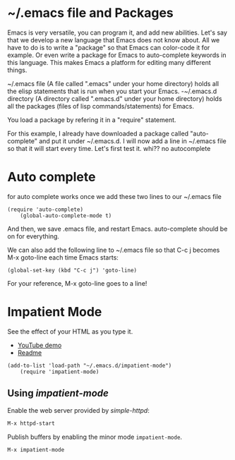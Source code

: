 ~/.emacs file and Packages
==========================

Emacs is very versatile, you can program it, and add new abilities. Let's say that we
develop a new language that Emacs does not know about. All we have to do is to write
a "package" so that Emacs can color-code it for example. Or even write a package for
Emacs to auto-complete keywords in this language. This makes Emacs a platform for editing
many different things. 

~/.emacs file (A file called ".emacs" under your home directory) holds all the elisp
statements that is run when you start your Emacs. 
-~/.emacs.d directory (A directory called ".emacs.d" under your home directory) holds
all the packages (files of lisp commands/statements) for Emacs.

You load a package by refering it in a "require" statement. 

For this example, I already have downloaded a package called "auto-complete" and put it
under ~/.emacs.d. I will now add a line in ~/.emacs file so that it will start every time.
Let's first test it.
whi?? no autocomplete


Auto complete
=============

for auto complete works once we add these two lines to our ~/.emacs file
```
(require 'auto-complete)
    (global-auto-complete-mode t)
```

And then, we save .emacs file, and restart Emacs. auto-complete should be on for everything.

We can also add the following line to ~/.emacs file so that C-c j becomes M-x goto-line each
time Emacs starts:

```
(global-set-key (kbd "C-c j") 'goto-line)
```

For your reference, M-x goto-line goes to a line!


Impatient Mode
==============
See the effect of your HTML as you type it.
 * [YouTube demo](http://youtu.be/QV6XVyXjBO8)
 * [Readme](https://github.com/skeeto/impatient-mode)



```
(add-to-list 'load-path "~/.emacs.d/impatient-mode")
    (require 'impatient-mode)
```

Using _impatient-mode_
----------------------

Enable the web server provided by _simple-httpd_:

```el
M-x httpd-start
```

Publish buffers by enabling the minor mode `impatient-mode`.

```
M-x impatient-mode
```
